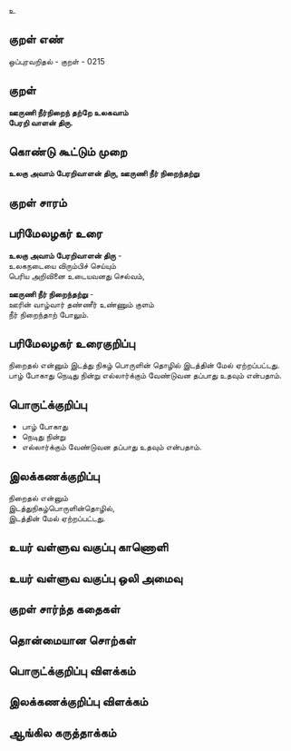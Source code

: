 உ

## குறள் எண் 

ஒப்புரவறிதல் - குறள் - 0215  

## குறள் 

**ஊருணி நீர்நிறைந் தற்றே உலகவாம்  
பேரறி வாளன் திரு.** 

## கொண்டு கூட்டும் முறை

**உலகு அவாம் பேரறிவாளன் திரு, ஊருணி நீர் நிறைந்தற்று**

## குறள் சாரம் 


## பரிமேலழகர் உரை

**உலகு அவாம் பேரறிவாளன் திரு** -  
உலகநடையை விரும்பிச் செய்யும்  
பெரிய அறிவினை உடையவனது செல்வம்,  

**ஊருணி நீர் நிறைந்தற்று** -  
ஊரின் வாழ்வார் தண்ணீர் உண்ணும் குளம்  
நீர் நிறைந்தாற் போலும். 

## பரிமேலழகர் உரைகுறிப்பு   

நிறைதல் என்னும் இடத்து நிகழ் பொருளின் தொழில் இடத்தின் மேல் ஏற்றப்பட்டது.  
பாழ் போகாது நெடிது நின்று எல்லார்க்கும் வேண்டுவன தப்பாது உதவும் என்பதாம்.  

## பொருட்க்குறிப்பு 

* பாழ் போகாது  
* நெடிது நின்று  
* எல்லார்க்கும் வேண்டுவன தப்பாது உதவும் என்பதாம்.  

## இலக்கணக்குறிப்பு  

நிறைதல் என்னும்  
இடத்துநிகழ்பொருளின்தொழில்,  
இடத்தின் மேல் ஏற்றப்பட்டது.  

## உயர் வள்ளுவ வகுப்பு காணொளி


## உயர் வள்ளுவ வகுப்பு ஒலி அமைவு 

 
## குறள் சார்ந்த கதைகள் 


## தொன்மையான சொற்கள்


## பொருட்க்குறிப்பு விளக்கம்


## இலக்கணக்குறிப்பு விளக்கம்


## ஆங்கில கருத்தாக்கம் 


